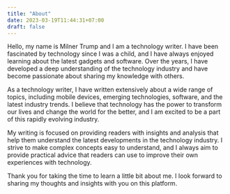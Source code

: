 ```yaml
---
title: "About"
date: 2023-03-19T11:44:31+07:00
draft: false
---
```


Hello, my name is Milner Trump and I am a technology writer. I have been fascinated by technology since I was a child, and I have always enjoyed learning about the latest gadgets and software. Over the years, I have developed a deep understanding of the technology industry and have become passionate about sharing my knowledge with others.

As a technology writer, I have written extensively about a wide range of topics, including mobile devices, emerging technologies, software, and the latest industry trends. I believe that technology has the power to transform our lives and change the world for the better, and I am excited to be a part of this rapidly evolving industry.

My writing is focused on providing readers with insights and analysis that help them understand the latest developments in the technology industry. I strive to make complex concepts easy to understand, and I always aim to provide practical advice that readers can use to improve their own experiences with technology.

Thank you for taking the time to learn a little bit about me. I look forward to sharing my thoughts and insights with you on this platform.